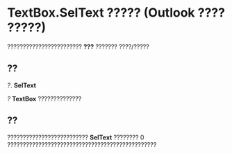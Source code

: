 
# TextBox.SelText ????? (Outlook ???? ?????)

???????????????????????? **???** ??????? ????/?????


## ??

 _?_. **SelText**

 _?_ **TextBox** ??????????????


## ??

??????????????????????????  **SelText** ???????? 0 ????????????????????????????????????????????????

